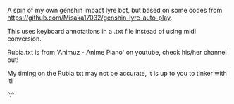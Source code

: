A spin of my own genshin impact lyre bot, but based on some codes from https://github.com/Misaka17032/genshin-lyre-auto-play. 

This uses keyboard annotations in a .txt file instead of using midi conversion.

Rubia.txt is from 'Animuz - Anime Piano' on youtube, check his/her channel out!

My timing on the Rubia.txt may not be accurate, it is up to you to tinker with it!

^.^
